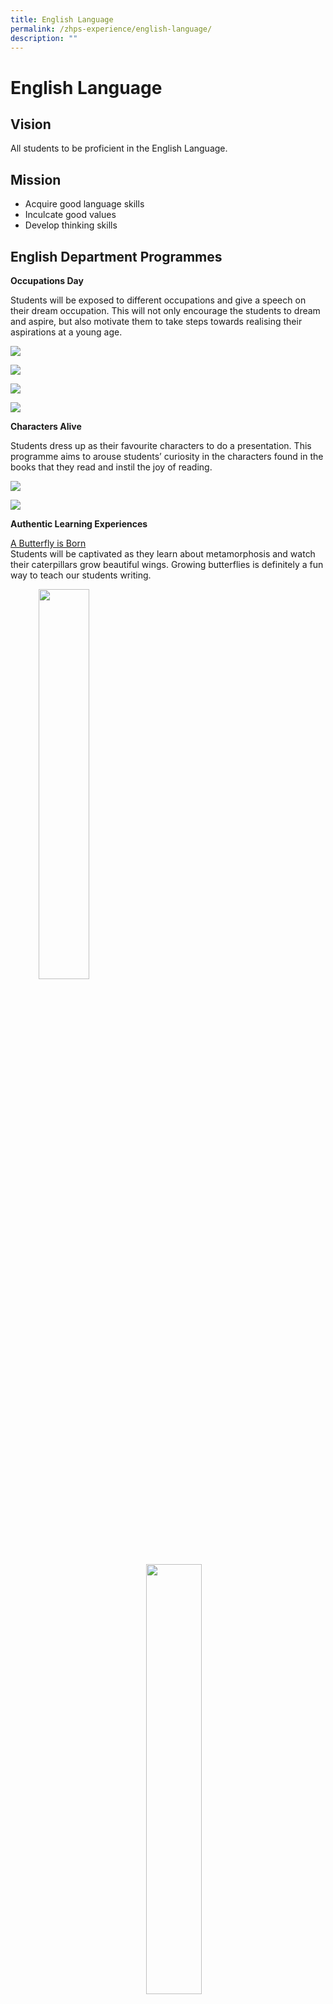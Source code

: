```yaml
---
title: English Language
permalink: /zhps-experience/english-language/
description: ""
---
```

# English Language

Vision
------

All students to be proficient in the English Language.  

Mission
-------

*   Acquire good language skills
*   Inculcate good values
*   Develop thinking skills

English Department Programmes
-----------------------------

**Occupations Day**

Students will be exposed to different occupations and give a speech on their dream occupation. This will not only encourage the students to dream and aspire, but also motivate them to take steps towards realising their aspirations at a young age.


![](/images/ZHPS%20Experience/English%20Language/1-3.png)

![](/images/ZHPS%20Experience/English%20Language/pic46.png)

![](/images/ZHPS%20Experience/English%20Language/7-91.png)

![](/images/ZHPS%20Experience/English%20Language/10-13.png)

**Characters Alive**

Students dress up as their favourite characters to do a presentation. This programme aims to arouse students’ curiosity in the characters found in the books that they read and instil the joy of reading.

![](/images/englishlanguage1.jpg)

![](/images/englishlanguage2.jpg)

**Authentic Learning Experiences**  

<u>A Butterfly is Born</u><br>
Students will be captivated as they learn about metamorphosis and watch their caterpillars grow beautiful wings. Growing butterflies is definitely a fun way to teach our students writing.

<img src="/images/ZHPS%20Experience/English%20Language/A%20Butterfly%20is%20Born%202023/Butterfly%20is%20Born_1.jpg" style="width:40%;margin-left:45px;" align = "left">
<img src="/images/ZHPS%20Experience/English%20Language/A%20Butterfly%20is%20Born%202023/Butterfly%20is%20Born_2.jpg" style="width:42%;margin-right:75px;" align = "right">

<br clear="left">

<img src="/images/ZHPS%20Experience/English%20Language/A%20Butterfly%20is%20Born%202023/Butterfly%20is%20Born_3.jpg" style="width:32%;margin-left:75px;" align = "left">
<img src="/images/ZHPS%20Experience/English%20Language/A%20Butterfly%20is%20Born%202023/Butterfly%20is%20Born_4.jpg" style="width:43%;margin-right:67px;" align = "right">

<br clear="left">

<img src="/images/ZHPS%20Experience/English%20Language/A%20Butterfly%20is%20Born%202023/Butterfly%20is%20Born_5.jpg" style="width:40%">


<u>Making Ice Cream</u><br>
Students get a chance to make ice cream after they learn about the features of a procedural text. Learning writing can be really fun too!

<img src="/images/ZHPS%20Experience/English%20Language/Making%20Ice%20Cream%202023/Making%20Ice%20Cream_1.jpg" style="width:40%;margin-left:40px;" align = "left">
<img src="/images/ZHPS%20Experience/English%20Language/Making%20Ice%20Cream%202023/Making%20Ice%20Cream_2.jpg" style="width:40%;margin-right:85px;" align = "right">

<br clear="left">

<img src="/images/ZHPS%20Experience/English%20Language/Making%20Ice%20Cream%202023/Making%20Ice%20Cream_3.jpg" style="width:40%;margin-left:40px;" align = "left">
<img src="/images/ZHPS%20Experience/English%20Language/Making%20Ice%20Cream%202023/Making%20Ice%20Cream_4.jpg" style="width:40%;margin-right:85px;" align = "right">

<br clear="left">

<img src="/images/ZHPS%20Experience/English%20Language/Making%20Ice%20Cream%202023/Making%20Ice%20Cream_5.jpg" style="width:40%">

 <u>A Meal with My Family</u><br>
Students share how they have bonded with their family members over a meal. Students are encouraged to take ownership over their own learning, provide constructive feedback to their peers, and showcase their creativity in creating artefacts for their Show and Tell.

<img src="/images/englishlanguage13.jpg" style="width:45%;margin-left:45px;" align = "left">
<img src="/images/englishlanguage14.jpg" style="width:30%;margin-right:145px;" align = "right">

<br clear="left">

<img src="/images/englishlanguage15.jpg" style="width:42%;margin-left:45px;" align = "left">
<img src="/images/englishlanguage16.jpg" style="width:40%;margin-right:85px;" align = "right">

<br clear="left">